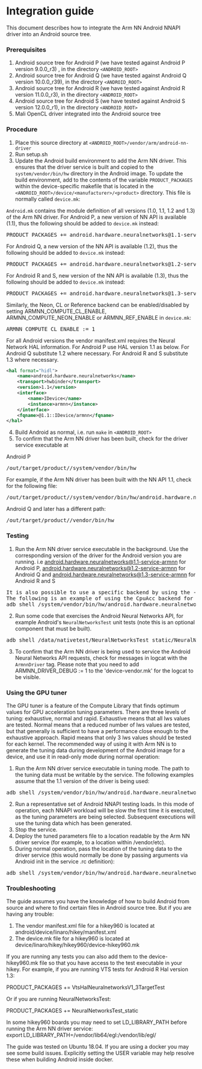 Integration guide
=================

This document describes how to integrate the Arm NN Android NNAPI driver into an Android source tree.

### Prerequisites

1. Android source tree for Android P (we have tested against Android P version 9.0.0_r3) , in the directory `<ANDROID_ROOT>`
2. Android source tree for Android Q (we have tested against Android Q version 10.0.0_r39), in the directory `<ANDROID_ROOT>`
2. Android source tree for Android R (we have tested against Android R version 11.0.0_r3), in the directory `<ANDROID_ROOT>`
3. Android source tree for Android S (we have tested against Android S version 12.0.0_r1), in the directory `<ANDROID_ROOT>`
4. Mali OpenCL driver integrated into the Android source tree

### Procedure

1. Place this source directory at `<ANDROID_ROOT>/vendor/arm/android-nn-driver`
2. Run setup.sh
3. Update the Android build environment to add the Arm NN driver. This ensures that the driver service
is built and copied to the `system/vendor/bin/hw` directory in the Android image.
To update the build environment, add to the contents of the variable `PRODUCT_PACKAGES`
within the device-specific makefile that is located in the `<ANDROID_ROOT>/device/<manufacturer>/<product>`
directory. This file is normally called `device.mk`:

`Android.mk` contains the module definition of all versions (1.0, 1.1, 1.2 and 1.3) of the Arm NN driver.
For Android P, a new version of NN API is available (1.1), thus the following should be added to `device.mk` instead:
<pre>
PRODUCT_PACKAGES += android.hardware.neuralnetworks@1.1-service-armnn
</pre>

For Android Q, a new version of the NN API is available (1.2),
thus the following should be added to `device.mk` instead:
<pre>
PRODUCT_PACKAGES += android.hardware.neuralnetworks@1.2-service-armnn
</pre>

For Android R and S, new version of the NN API is available (1.3),
thus the following should be added to `device.mk` instead:
<pre>
PRODUCT_PACKAGES += android.hardware.neuralnetworks@1.3-service-armnn
</pre>

Similarly, the Neon, CL or Reference backend can be enabled/disabled by setting ARMNN_COMPUTE_CL_ENABLE,
ARMNN_COMPUTE_NEON_ENABLE or ARMNN_REF_ENABLE in `device.mk`:
<pre>
ARMNN_COMPUTE_CL_ENABLE := 1
</pre>

For all Android versions the vendor manifest.xml requires the Neural Network HAL information.
For Android P use HAL version 1.1 as below. For Android Q substitute 1.2 where necessary. For Android R and S substitute 1.3 where necessary.
```xml
<hal format="hidl">
    <name>android.hardware.neuralnetworks</name>
    <transport>hwbinder</transport>
    <version>1.1</version>
    <interface>
        <name>IDevice</name>
        <instance>armnn</instance>
    </interface>
    <fqname>@1.1::IDevice/armnn</fqname>
</hal>
```

4. Build Android as normal, i.e. run `make` in `<ANDROID_ROOT>`
5. To confirm that the Arm NN driver has been built, check for the driver service executable at

Android P
<pre>
<ANDROID_ROOT>/out/target/product/<product>/system/vendor/bin/hw
</pre>
For example, if the Arm NN driver has been built with the NN API 1.1, check for the following file:
<pre>
<ANDROID_ROOT>/out/target/product/<product>/system/vendor/bin/hw/android.hardware.neuralnetworks@1.1-service-armnn
</pre>

Android Q and later has a different path:
<pre>
<ANDROID_ROOT>/out/target/product/<product>/vendor/bin/hw
</pre>

### Testing

1. Run the Arm NN driver service executable in the background.
Use the corresponding version of the driver for the Android version you are running.
i.e
android.hardware.neuralnetworks@1.1-service-armnn for Android P,
android.hardware.neuralnetworks@1.2-service-armnn for Android Q and
android.hardware.neuralnetworks@1.3-service-armnn for Android R and S
<pre>
It is also possible to use a specific backend by using the -c option.
The following is an example of using the CpuAcc backend for Android Q:
adb shell /system/vendor/bin/hw/android.hardware.neuralnetworks@1.2-service-armnn -c CpuAcc &
</pre>
2. Run some code that exercises the Android Neural Networks API, for example Android's
`NeuralNetworksTest` unit tests (note this is an optional component that must be built).
<pre>
adb shell /data/nativetest/NeuralNetworksTest_static/NeuralNetworksTest_static > NeuralNetworkTest.log
</pre>
3. To confirm that the Arm NN driver is being used to service the Android Neural Networks API requests,
check for messages in logcat with the `ArmnnDriver` tag. Please note that you need to add ARMNN_DRIVER_DEBUG := 1 to the 'device-vendor.mk' for the logcat to be visible.

### Using the GPU tuner

The GPU tuner is a feature of the Compute Library that finds optimum values for GPU acceleration tuning parameters.
There are three levels of tuning: exhaustive, normal and rapid.
Exhaustive means that all lws values are tested.
Normal means that a reduced number of lws values are tested, but that generally is sufficient to have a performance close enough to the exhaustive approach.
Rapid means that only 3 lws values should be tested for each kernel.
The recommended way of using it with Arm NN is to generate the tuning data during development of the Android image for a device, and use it in read-only mode during normal operation:

1. Run the Arm NN driver service executable in tuning mode. The path to the tuning data must be writable by the service.
The following examples assume that the 1.1 version of the driver is being used:
<pre>
adb shell /system/vendor/bin/hw/android.hardware.neuralnetworks@1.1-service-armnn --cl-tuned-parameters-file &lt;PATH_TO_TUNING_DATA&gt; --cl-tuned-parameters-mode UpdateTunedParameters --cl-tuning-level exhaustive &
</pre>
2. Run a representative set of Android NNAPI testing loads. In this mode of operation, each NNAPI workload will be slow the first time it is executed, as the tuning parameters are being selected. Subsequent executions will use the tuning data which has been generated.
3. Stop the service.
4. Deploy the tuned parameters file to a location readable by the Arm NN driver service (for example, to a location within /vendor/etc).
5. During normal operation, pass the location of the tuning data to the driver service (this would normally be done by passing arguments via Android init in the service .rc definition):
<pre>
adb shell /system/vendor/bin/hw/android.hardware.neuralnetworks@1.1-service-armnn --cl-tuned-parameters-file &lt;PATH_TO_TUNING_DATA&gt; &
</pre>



### Troubleshooting

The guide assumes you have the knowledge of how to build Android from source and where to find certain files in Android source tree. But if you are having any trouble:

1. The vendor manifest.xml file for a hikey960 is located at android/device/linaro/hikey/manifest.xml
2. The device.mk file for a hikey960 is located at device/linaro/hikey/hikey960/device-hikey960.mk

If you are running any tests you can also add them to the device-hikey960.mk file so that you have access to the test executable in your hikey. For example, if you are running VTS tests for Android R Hal version 1.3:

PRODUCT_PACKAGES += VtsHalNeuralnetworksV1_3TargetTest

Or if you are running NeuralNetworksTest:

PRODUCT_PACKAGES += NeuralNetworksTest_static

In some hikey960 boards you may need to set LD_LIBRARY_PATH before running the Arm NN driver service:
export LD_LIBRARY_PATH=/vendor/lib64/egl:/vendor/lib/egl/


The guide was tested on Ubuntu 18.04. If you are using a docker you may see some build issues. Explicitly setting the USER variable may help resolve these when building Android inside docker.
